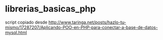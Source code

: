 librerias_basicas_php
=====================

script copiado desde http://www.taringa.net/posts/hazlo-tu-mismo/17287207/Aplicando-POO-en-PHP-para-conectar-a-base-de-datos-mysql.html

